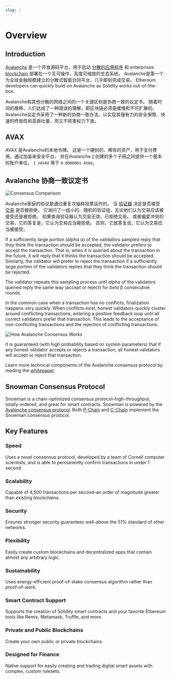 ```yaml
---
slug: /
---
```


# Overview

## Introduction

[Avalanche](https://avax.network) 是一个开放源码平台，用于启动 [分散的应用程序](https://support.avalabs.org/en/articles/4587146-what-is-a-decentralized-application-dapp) 和 enterprises [blockchain](http://support.avalabs.org/en/articles/4064677-what-is-a-blockchain) 部署在一个互可操作、高度可缩放的生态系统。 Avalanche是第一个为全球金融规模建立的分散式智能合同平台，几乎即刻完成交易。 Ethereum developers can quickly build on Avalanche as Solidity works out-of-the-box.

Avalanche和其他分散的网络之间的一个关键区别是协商一致的议定书。 随着时间的推移，人们达成了一种错误的理解，即区块链必须是缓慢和不可扩展的。 Avalanche议定书采用了一种新的协商一致办法，以实现其强有力的安全保障、快速的终局性和高吞吐量，而又不损害权力下放。

## AVAX

AVAX 是Avalanche的本地令牌。 这是一个硬封的、稀有的资产，用于支付费用，通过加盖来安全平台， 并在Avalanche上创建的多个子网之间提供一个基本的账户单位。 `1 nAVAX` 等于 `0.0000001 AVAX`。

## Avalanche 协商一致议定书

![Consensus Comparison](/img/Consensus-protocol-comparison.png)

Avalanche家庭的协议是通过重复次抽样投票运作的。 当 [验证器](http://support.avalabs.org/en/articles/4064704-what-is-a-blockchain-validator) 决定是否接受 [交易](http://support.avalabs.org/en/articles/4587384-what-is-a-transaction) 是否被拒绝， 它询问了一组小的、随机的验证组，无论他们认为交易应该被接受还是被拒绝。 如果查询验证器认为交易无效，已拒绝交易。 或者偏爱冲突的交易，它的答复是，它认为交易应当被拒绝。 否则，它就答复说，它认为交易应当被接受。

If a sufficiently large portion (_alpha_ α) of the validators sampled reply that they think the transaction should be accepted, the validator prefers to accept the transaction. That is, when it is queried about the transaction in the future, it will reply that it thinks the transaction should be accepted. Similarly, the validator will prefer to reject the transaction if a sufficiently large portion of the validators replies that they think the transaction should be rejected.

The validator repeats this sampling process until _alpha_ of the validators queried reply the same way (accept or reject) for _beta_ β consecutive rounds.

In the common case when a transaction has no conflicts, finalization happens very quickly. When conflicts exist, honest validators quickly cluster around conflicting transactions, entering a positive feedback loop until all correct validators prefer that transaction. This leads to the acceptance of non-conflicting transactions and the rejection of conflicting transactions.

![How Avalanche Consensus Works](/img/howavalancheconsensusworks.png)

It is guaranteed (with high probability based on system parameters) that if any honest validator accepts or rejects a transaction, all honest validators will accept or reject that transaction.

Learn more technical components of the Avalanche consensus protocol by reading the [whitepaper](https://arxiv.org/pdf/1906.08936.pdf).

## Snowman Consensus Protocol

Snowman is a chain-optimized consensus protocol–high-throughput, totally-ordered, and great for smart contracts. Snowman is powered by the [Avalanche consensus protocol](./#avalanche-consensus-protocol). Both [P-Chain](overview/getting-started/avalanche-platform.md#platform-chain-p-chain) and [C-Chain](overview/getting-started/avalanche-platform.md#contract-chain-c-chain) implement the Snowman consensus protocol.

## Key Features

### Speed

Uses a novel consensus protocol, developed by a team of Cornell computer scientists, and is able to permanently confirm transactions in under 1 second.

### Scalability

Capable of 4,500 transactions per second–an order of magnitude greater than existing blockchains.

### Security

Ensures stronger security guarantees well-above the 51% standard of other networks.

### Flexibility

Easily create custom blockchains and decentralized apps that contain almost any arbitrary logic.

### Sustainability

Uses energy-efficient proof-of-stake consensus algorithm rather than proof-of-work.

### Smart Contract Support

Supports the creation of Solidity smart contracts and your favorite Ethereum tools like Remix, Metamask, Truffle, and more.

### Private and Public Blockchains

Create your own public or private blockchains.

### Designed for Finance

Native support for easily creating and trading digital smart assets with complex, custom rulesets.
